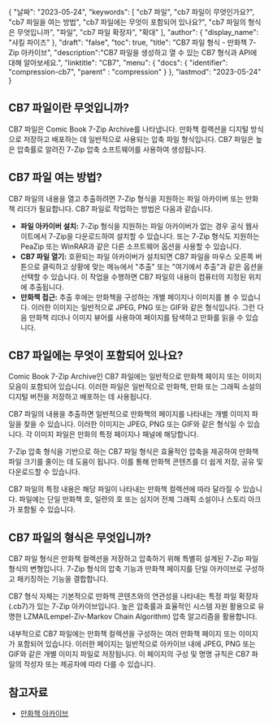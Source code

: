{
"날짜": "2023-05-24",
  "keywords": [
"cb7 파일",
"cb7 파일이 무엇인가요?",
"cb7 파일을 여는 방법",
"cb7 파일에는 무엇이 포함되어 있나요?",
"cb7 파일의 형식은 무엇입니까",
"파일",
"cb7 파일 확장자",
"확대"
],
  "author": {
"display_name": "샤킬 파이즈"
},
"draft": "false",
"toc": true,
"title": "CB7 파일 형식 - 만화책 7-Zip 아카이브",
  "description":"CB7 파일을 생성하고 열 수 있는 CB7 형식과 API에 대해 알아보세요.",
"linktitle": "CB7",
  "menu": {
    "docs": {
      "identifier": "compression-cb7",
"parent" : "compression"
}
},
"lastmod": "2023-05-24"
}

## CB7 파일이란 무엇입니까?

CB7 파일은 Comic Book 7-Zip Archive를 나타냅니다. 만화책 컬렉션을 디지털 방식으로 저장하고 배포하는 데 일반적으로 사용되는 압축 파일 형식입니다. CB7 파일은 높은 압축률로 알려진 7-Zip 압축 소프트웨어를 사용하여 생성됩니다.

## CB7 파일 여는 방법?

CB7 파일의 내용을 열고 추출하려면 7-Zip 형식을 지원하는 파일 아카이버 또는 만화책 리더가 필요합니다. CB7 파일로 작업하는 방법은 다음과 같습니다.

- **파일 아카이버 설치:** 7-Zip 형식을 지원하는 파일 아카이버가 없는 경우 공식 웹사이트에서 7-Zip을 다운로드하여 설치할 수 있습니다. 또는 7-Zip 형식도 지원하는 PeaZip 또는 WinRAR과 같은 다른 소프트웨어 옵션을 사용할 수 있습니다.
- **CB7 파일 열기:** 호환되는 파일 아카이버가 설치되면 CB7 파일을 마우스 오른쪽 버튼으로 클릭하고 상황에 맞는 메뉴에서 "추출" 또는 "여기에서 추출"과 같은 옵션을 선택할 수 있습니다. 이 작업을 수행하면 CB7 파일의 내용이 컴퓨터의 지정된 위치에 추출됩니다.
- **만화책 접근:** 추출 후에는 만화책을 구성하는 개별 페이지나 이미지를 볼 수 있습니다. 이러한 이미지는 일반적으로 JPEG, PNG 또는 GIF와 같은 형식입니다. 그런 다음 만화책 리더나 이미지 뷰어를 사용하여 페이지를 탐색하고 만화를 읽을 수 있습니다.

## CB7 파일에는 무엇이 포함되어 있나요?

Comic Book 7-Zip Archive인 CB7 파일에는 일반적으로 만화책 페이지 또는 이미지 모음이 포함되어 있습니다. 이러한 파일은 일반적으로 만화책, 만화 또는 그래픽 소설의 디지털 버전을 저장하고 배포하는 데 사용됩니다.

CB7 파일의 내용을 추출하면 일반적으로 만화책의 페이지를 나타내는 개별 이미지 파일을 찾을 수 있습니다. 이러한 이미지는 JPEG, PNG 또는 GIF와 같은 형식일 수 있습니다. 각 이미지 파일은 만화의 특정 페이지나 패널에 해당합니다.

7-Zip 압축 형식을 기반으로 하는 CB7 파일 형식은 효율적인 압축을 제공하여 만화책 파일 크기를 줄이는 데 도움이 됩니다. 이를 통해 만화책 콘텐츠를 더 쉽게 저장, 공유 및 다운로드할 수 있습니다.

CB7 파일의 특정 내용은 해당 파일이 나타내는 만화책 컬렉션에 따라 달라질 수 있습니다. 파일에는 단일 만화책 호, 일련의 호 또는 심지어 전체 그래픽 소설이나 스토리 아크가 포함될 수 있습니다.

## CB7 파일의 형식은 무엇입니까?

CB7 파일 형식은 만화책 컬렉션을 저장하고 압축하기 위해 특별히 설계된 7-Zip 파일 형식의 변형입니다. 7-Zip 형식의 압축 기능과 만화책 페이지를 단일 아카이브로 구성하고 패키징하는 기능을 결합합니다.

CB7 형식 자체는 기본적으로 만화책 콘텐츠와의 연관성을 나타내는 특정 파일 확장자(.cb7)가 있는 7-Zip 아카이브입니다. 높은 압축률과 효율적인 시스템 자원 활용으로 유명한 LZMA(Lempel-Ziv-Markov Chain Algorithm) 압축 알고리즘을 활용합니다.

내부적으로 CB7 파일에는 만화책 컬렉션을 구성하는 여러 만화책 페이지 또는 이미지가 포함되어 있습니다. 이러한 페이지는 일반적으로 아카이브 내에 JPEG, PNG 또는 GIF와 같은 개별 이미지 파일로 저장됩니다. 이 페이지의 구성 및 명명 규칙은 CB7 파일의 작성자 또는 제공자에 따라 다를 수 있습니다.

## 참고자료
* [만화책 아카이브](https://en.wikipedia.org/wiki/Comic_book_archive)

